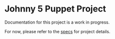 # Johnny 5 Puppet Project
Documentation for this project is a work in progress.

For now, please refer to the [specs](specs.yaml) for project details.

